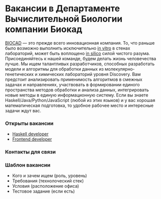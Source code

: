 # Вакансии в Департаменте Вычислительной Биологии компании Биокад

[BIOCAD](https://biocad.ru) — это прежде всего инновационная компания. То, что раньше было возможно выполнить исключительно [in vitro](https://ru.wikipedia.org/wiki/In_vitro) в стенах лабораторий, может быть воплощено [in silico](https://ru.wikipedia.org/wiki/In_silico) силой чистого разума. Присоединяйтесь к нашей команде, будем делать жизнь человечества лучше. Мы ищем талантливых разработчиков, способных разработать модели и алгоритмы для обработки данных из молекулярно-генетических и химических лабораторий уровня Discovery. Вам предстоит анализировать применимость алгоритмов в смежных задачах и направлениях, участвовать в формировании единого пространства методов обработки и анализа данных, интегрировать новые методы в единую информационную систему. Если вы знаете Haskell/Java/Python/JavaScript (любой из этих языков) и у вас хорошая математическая подготовка, то удобное рабочее место и интересные задачи ждут вас.

### Открыты вакансии
  - [Haskell developer](/positions/haskell.md)
  - [Frontend developer](/positions/front.md)

### Контакты для связи

### Шаблон вакансии
  - Кого и зачем ищем (роль, уровень)
  - Требования (технолоческий стек)
  - Условия (расположение офиса)
  - Тестовое задание (если есть)
  
